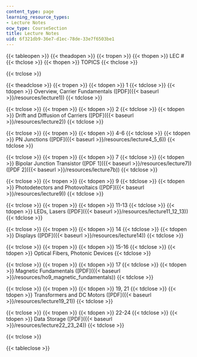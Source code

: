 ```yaml
---
content_type: page
learning_resource_types:
- Lecture Notes
ocw_type: CourseSection
title: Lecture Notes
uid: 6f321db9-36e7-d1ec-78de-33e7f6503be1
---
```


{{< tableopen >}}
{{< theadopen >}}
{{< tropen >}}
{{< thopen >}}
LEC #
{{< thclose >}}
{{< thopen >}}
TOPICS
{{< thclose >}}

{{< trclose >}}

{{< theadclose >}}
{{< tropen >}}
{{< tdopen >}}
1
{{< tdclose >}}
{{< tdopen >}}
Overview, Carrier Fundamentals ([PDF]({{< baseurl >}}/resources/lecture1))
{{< tdclose >}}

{{< trclose >}}
{{< tropen >}}
{{< tdopen >}}
2
{{< tdclose >}}
{{< tdopen >}}
Drift and Diffusion of Carriers ([PDF]({{< baseurl >}}/resources/lecture2))
{{< tdclose >}}

{{< trclose >}}
{{< tropen >}}
{{< tdopen >}}
4-6
{{< tdclose >}}
{{< tdopen >}}
PN Junctions ([PDF]({{< baseurl >}}/resources/lecture4_5_6))
{{< tdclose >}}

{{< trclose >}}
{{< tropen >}}
{{< tdopen >}}
7
{{< tdclose >}}
{{< tdopen >}}
Bipolar Junction Transistor ([PDF 1]({{< baseurl >}}/resources/lecture7)) ([PDF 2]({{< baseurl >}}/resources/lecture7b))
{{< tdclose >}}

{{< trclose >}}
{{< tropen >}}
{{< tdopen >}}
9
{{< tdclose >}}
{{< tdopen >}}
Photodetectors and Photovoltaics ([PDF]({{< baseurl >}}/resources/lecture9))
{{< tdclose >}}

{{< trclose >}}
{{< tropen >}}
{{< tdopen >}}
11-13
{{< tdclose >}}
{{< tdopen >}}
LEDs, Lasers ([PDF]({{< baseurl >}}/resources/lecture11_12_13))
{{< tdclose >}}

{{< trclose >}}
{{< tropen >}}
{{< tdopen >}}
14
{{< tdclose >}}
{{< tdopen >}}
Displays ([PDF]({{< baseurl >}}/resources/lecture14))
{{< tdclose >}}

{{< trclose >}}
{{< tropen >}}
{{< tdopen >}}
15-16
{{< tdclose >}}
{{< tdopen >}}
Optical Fibers, Photonic Devices
{{< tdclose >}}

{{< trclose >}}
{{< tropen >}}
{{< tdopen >}}
17
{{< tdclose >}}
{{< tdopen >}}
Magnetic Fundamentals ([PDF]({{< baseurl >}}/resources/ho9_magnetic_fundamentals))
{{< tdclose >}}

{{< trclose >}}
{{< tropen >}}
{{< tdopen >}}
19, 21
{{< tdclose >}}
{{< tdopen >}}
Transformers and DC Motors ([PDF]({{< baseurl >}}/resources/lecture19_21))
{{< tdclose >}}

{{< trclose >}}
{{< tropen >}}
{{< tdopen >}}
22-24
{{< tdclose >}}
{{< tdopen >}}
Data Storage ([PDF]({{< baseurl >}}/resources/lecture22_23_24))
{{< tdclose >}}

{{< trclose >}}

{{< tableclose >}}